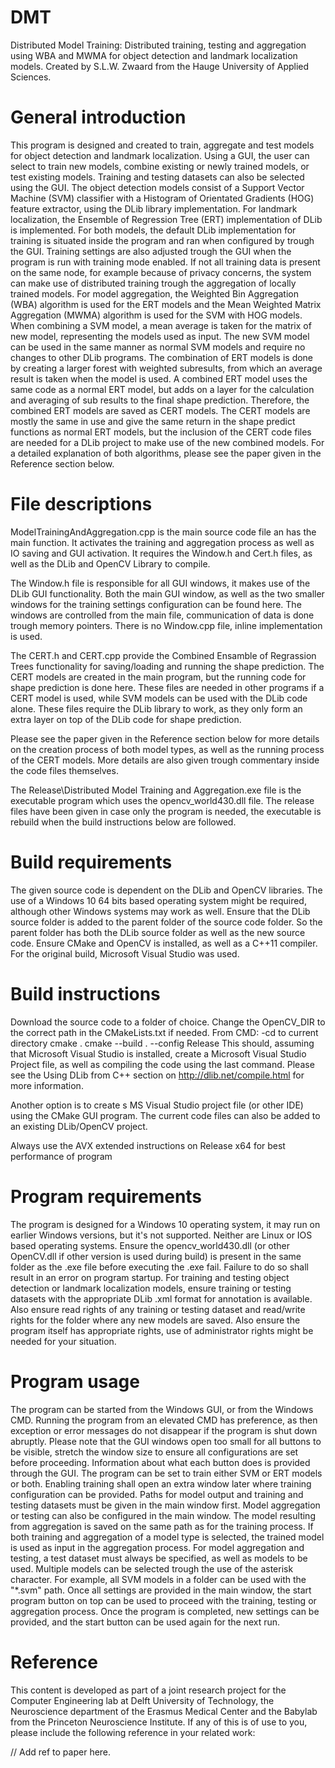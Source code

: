 # DMT
Distributed Model Training: Distributed training, testing and aggregation using WBA and MWMA for object detection and landmark localization models.
Created by S.L.W. Zwaard from the Hauge University of Applied Sciences.

# General introduction
This program is designed and created to train, aggregate and test models for object detection and landmark localization.
Using a GUI, the user can select to train new models, combine existing or newly trained models, or test existing models. Training and testing datasets can also be selected using the GUI.
The object detection models consist of a Support Vector Machine (SVM) classifier with a Histogram of Orientated Gradients (HOG) feature extractor, using the DLib library implementation.
For landmark localization, the Ensemble of Regression Tree (ERT) implementation of DLib is implemented. For both models, the default DLib implementation for training is situated inside the program and ran when configured by trough the GUI.
Training settings are also adjusted trough the GUI when the program is run with training mode enabled. If not all training data is present on the same node, for example because of privacy concerns, the system can make use of distributed training trough the aggregation of locally trained models.
For model aggregation, the Weighted Bin Aggregation (WBA) algorithm is used for the ERT models and the Mean Weighted Matrix Aggregation (MWMA) algorithm is used for the SVM with HOG models.
When combining a SVM model, a mean average is taken for the matrix of new model, representing the models used as input. The new SVM model can be used in the same manner as normal SVM models and require no changes to other DLib programs.
The combination of ERT models is done by creating a larger forest with weighted subresults, from which an average result is taken when the model is used. A combined ERT model uses the same code as a normal ERT model, but adds on a layer for the calculation and averaging of sub results to the final shape prediction.
Therefore, the combined ERT models are saved as CERT models. The CERT models are mostly the same in use and give the same return in the shape predict functions as normal ERT models, but the inclusion of the CERT code files are needed for a DLib project to make use of the new combined models.
For a detailed explanation of both algorithms, please see the paper given in the Reference section below.

# File descriptions
ModelTrainingAndAggregation.cpp is the main source code file an has the main function. It activates the training and aggregation process as well as IO saving and GUI activation.
It requires the Window.h and Cert.h files, as well as the DLib and OpenCV Library to compile.

The Window.h file is responsible for all GUI windows, it makes use of the DLib GUI functionality. Both the main GUI window, as well as the two smaller windows for the training settings configuration can be found here.
The windows are controlled from the main file, communication of data is done trough memory pointers. There is no Window.cpp file, inline implementation is used.

The CERT.h and CERT.cpp provide the Combined Ensamble of Regrassion Trees functionality for saving/loading and running the shape prediction. The CERT models are created in the main program, but the running code for shape prediction is done here.
These files are needed in other programs if a CERT model is used, while SVM models can be used with the DLib code alone. These files require the DLib library to work, as they only form an extra layer on top of the DLib code for shape prediction.

Please see the paper given in the Reference section below for more details on the creation process of both model types, as well as the running process of the CERT models. More details are also given trough commentary inside the code files themselves.

The Release\Distributed Model Training and Aggregation.exe file is the executable program which uses the opencv_world430.dll file. The release files have been given in case only the program is needed, the executable is rebuild when the build instructions below are followed.

# Build requirements
The given source code is dependent on the DLib and OpenCV libraries. The use of a Windows 10 64 bits based operating system might be required, although other Windows systems may work as well.
Ensure that the DLib source folder is added to the parent folder of the source code folder. So the parent folder has both the DLib source folder as well as the new source code.
Ensure CMake and OpenCV is installed, as well as a C++11 compiler. For the original build, Microsoft Visual Studio was used.

# Build instructions
Download the source code to a folder of choice. 
Change the OpenCV_DIR to the correct path in the CMakeLists.txt if needed.
From CMD:
-cd to current directory
cmake .
cmake --build . --config Release
This should, assuming that Microsoft Visual Studio is installed, create a Microsoft Visual Studio Project file, as well as compiling the code using the last command.
Please see the Using DLib from C++ section on http://dlib.net/compile.html  for more information.

Another option is to create s MS Visual Studio project file (or other IDE) using the CMake GUI program. The current code files can also be added to an existing DLib/OpenCV project.

Always use the AVX extended instructions on Release x64 for best performance of program

# Program requirements
The program is designed for a Windows 10 operating system, it may run on earlier Windows versions, but it's not supported. Neither are Linux or IOS based operating systems.
Ensure the opencv_world430.dll (or other OpenCV.dll if other version is used during build) is present in the same folder as the .exe file before executing the .exe fail. Failure to do so shall result in an error on program startup.
For training and testing object detection or landmark localization models, ensure training or testing datasets with the appropriate DLib .xml format for annotation is available. 
Also ensure read rights of any training or testing dataset and read/write rights for the folder where any new models are saved. Also ensure the program itself has appropriate rights, use of administrator rights might be needed for your situation.

# Program usage
The program can be started from the Windows GUI, or from the Windows CMD. Running the program from an elevated CMD has preference, as then exception or error messages do not disappear if the program is shut down abruptly. 
Please note that the GUI windows open too small for all buttons to be visible, stretch the window size to ensure all configurations are set before proceeding.
Information about what each button does is provided through the GUI. The program can be set to train either SVM or ERT models or both. Enabling training shall open an extra window later where training configuration can be provided.
Paths for model output and training and testing datasets must be given in the main window first. Model aggregation or testing can also be configured in the main window. The model resulting from aggregation is saved on the same path as for the training process. If 
both training and aggregation of a model type is selected, the trained model is used as input in the aggregation process. For model aggregation and testing, a test dataset must always be specified, as well as models to be used.
Multiple models can be selected trough the use of the asterisk character. For example, all SVM models in a folder can be used with the "\*.svm" path.
Once all settings are provided in the main window, the start program button on top can be used to proceed with the training, testing or aggregation process. Once the program is completed, new settings can be provided, and the start button can be used again for the next run.

# Reference
This content is developed as part of a joint research project for the Computer Engineering lab at Delft University of Technology, the Neuroscience department of the Erasmus Medical Center and the Babylab from the Princeton Neuroscience Institute. If any of this is of use to you, please include the following reference in your related work:

// Add ref to paper here.
